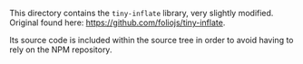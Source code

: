 This directory contains the `tiny-inflate` library, very slightly modified. Original found here: <https://github.com/foliojs/tiny-inflate>.

Its source code is included within the source tree in order to avoid having to rely on the NPM repository.
